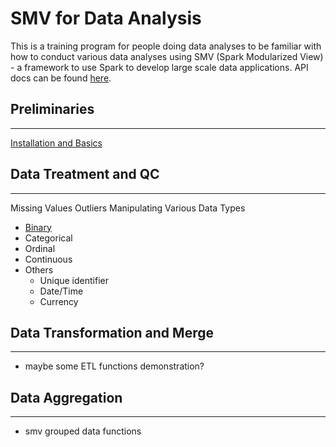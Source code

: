 # SMV for Data Analysis

This is a training program for people doing data analyses to be familiar with how to conduct various data analyses using SMV (Spark Modularized View) - a framework to use Spark to develop large scale data applications. API docs can be found [here](http://tresamigossd.github.io/SMV/scaladocs/index.html#org.tresamigos.smv.package).


## Preliminaries
----
[Installation and Basics](https://github.com/TresAmigosSD/SmvTraining)


## Data Treatment and QC
----
Missing Values
Outliers
Manipulating Various Data Types
* [Binary](https://render.githubusercontent.com/view/ipynb?commit=54766d5ef88971cb5aa2eb09c794b82f1729fe23&enc_url=68747470733a2f2f7261772e67697468756275736572636f6e74656e742e636f6d2f73617261686e677576742f546573744170702f353437363664356566383839373163623561613265623039633739346238326631373239666532332f6e6f7465626f6f6b732f556e7469746c65642e6970796e62&nwo=sarahnguvt%2FTestApp&path=notebooks%2FUntitled.ipynb&repository_id=71425560#Binary-Variable)
* Categorical
* Ordinal
* Continuous
* Others
  * Unique identifier
  * Date/Time
  * Currency
    
    
## Data Transformation and Merge
----
* maybe some ETL functions demonstration?


## Data Aggregation
----
* smv grouped data functions



